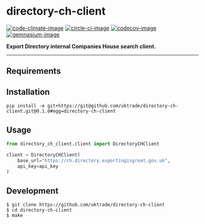 # directory-ch-client

[![code-climate-image]][code-climate]
[![circle-ci-image]][circle-ci]
[![codecov-image]][codecov]
[![gemnasium-image]][gemnasium]

**Export Directory internal Companies House search client.**

---

## Requirements

## Installation

```shell
pip install -e git+https://git@github.com/uktrade/directory-ch-client.git@0.1.0#egg=directory-ch-client
```

## Usage

```python
from directory_ch_client.client import DirectoryCHClient

client = DirectoryCHClient(
    base_url="https://ch.directory.exportingisgreat.gov.uk",
    api_key=api_key
)
```


## Development

    $ git clone https://github.com/uktrade/directory-ch-client
    $ cd directory-ch-client
    $ make


[code-climate-image]: https://codeclimate.com/github/uktrade/directory-ch-client/badges/issue_count.svg
[code-climate]: https://codeclimate.com/github/uktrade/directory-ch-client

[circle-ci-image]: https://circleci.com/gh/uktrade/directory-ch-client/tree/master.svg?style=svg
[circle-ci]: https://circleci.com/gh/uktrade/directory-ch-client/tree/master

[codecov-image]: https://codecov.io/gh/uktrade/directory-ch-client/branch/master/graph/badge.svg
[codecov]: https://codecov.io/gh/uktrade/directory-ch-client

[gemnasium-image]: https://gemnasium.com/badges/github.com/uktrade/directory-ch-client.svg
[gemnasium]: https://gemnasium.com/github.com/uktrade/directory-ch-client

